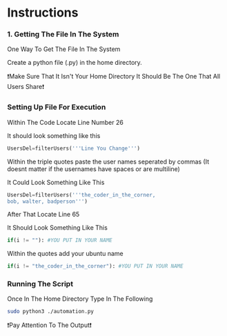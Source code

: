 <h1>Instructions</h1>

<h3>1. Getting The File In The System</h3>

<p>One Way To Get The File In The System</p>
<p>Create a python file (.py) in the home directory.</p>
<p>❗️Make Sure That It Isn't Your Home Directory It Should Be The One That All Users Share❗️</p>

<h3>Setting Up File For Execution</h3>
<p>Within The Code Locate Line Number 26</p>
<p>It should look something like this</p>

```python
UsersDel=filterUsers('''Line You Change''')
```
<p>Within the triple quotes paste the user names seperated by commas (It doesnt matter if the usernames have spaces or are multiline)</p>
<p>It Could Look Something Like This</p>

```python
UsersDel=filterUsers('''the_coder_in_the_corner,
bob, walter, badperson''')
```

<p>After That Locate Line 65</p>
<p>It Should Look Something Like This</p>

```python
if(i != ""): #YOU PUT IN YOUR NAME
```

<p>Within the quotes add your ubuntu name</p>

```python
if(i != "the_coder_in_the_corner"): #YOU PUT IN YOUR NAME
```

<h3>Running The Script</h3>
<p>Once In The Home Directory Type In The Following</p>

```bash
sudo python3 ./automation.py
```

<p>❗️Pay Attention To The Output❗️</p>
